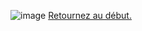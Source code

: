 ![image](https://user-images.githubusercontent.com/96426166/146779454-e28a1764-b03c-439e-bc8b-e30c57a0c3e5.png)
[Retournez au début.](https://github.com/MICK4EL/RTE_DEVIN/tree/main/Depart)

